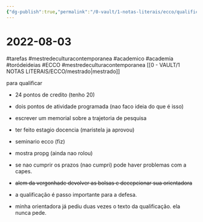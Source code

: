 ```yaml
---
{"dg-publish":true,"permalink":"/0-vault/1-notas-literais/ecco/qualificar/","tags":["tarefas","mestredeculturacontemporanea","academico","academia","toródeideias","ECCO"],"dgHomeLink":true,"dgShowLocalGraph":true,"dgShowFileTree":true,"noteIcon":""}
---
```


# 2022-08-03  
#tarefas 
#mestredeculturacontemporanea #academico #academia #toródeideias #ECCO #mestredeculturacontemporanea 
[[0 - VAULT/1 NOTAS LITERAIS/ECCO/mestrado\|mestrado]]

para qualificar
- 24 pontos de credito (tenho 20)
- dois pontos de atividade programada (nao faco ideia do que é isso)
- escrever um memorial sobre a trajetoria de pesquisa
- ter feito estagio docencia (maristela ja aprovou)
- seminario ecco (fiz)
- mostra propg (ainda nao rolou)


- se nao cumprir os prazos (nao cumpri) pode haver problemas com a capes.
- ~~alem da vergonhade devolver as bolsas e decepcionar sua orientadora~~
- a qualificação é passo importante para a defesa.
- minha orientadora já pediu duas vezes o texto da qualificação. ela nunca pede. 
